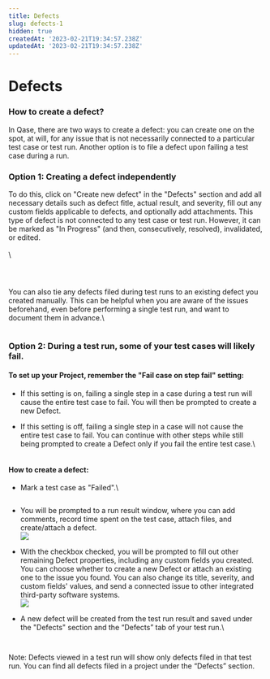 ```yaml
---
title: Defects
slug: defects-1
hidden: true
createdAt: '2023-02-21T19:34:57.238Z'
updatedAt: '2023-02-21T19:34:57.238Z'
---
```


# Defects

### How to create a defect?

In Qase, there are two ways to create a defect: you can create one on the spot, at will, for any issue that is not necessarily connected to a particular test case or test run. Another option is to file a defect upon failing a test case during a run.

### Option 1: Creating a defect independently

To do this, click on "Create new defect" in the "Defects" section and add all necessary details such as defect fitle, actual result, and severity, fill out any custom fields applicable to defects, and optionally add attachments. This type of defect is not connected to any test case or test run. However, it can be marked as "In Progress" (and then, consecutively, resolved), invalidated, or edited.\
\
\


<figure><img src="https://qase.intercom-attachments-7.com/i/o/597420842/51e6d155df025728e0739bbf/j0OQ93o8t8ywChQIhOQL5oobFkW1YkxfKvXwkESqF54miQJmQKl-lJr47C9zwjwJgo6_hC3OwDO6f9Nc7PzdilpKjyq-am0ABzkKTsdCfFQMj08vrHTP9dMQl0Rt4YgdAWM9LvHcN453QWFmW8fnio2gRdEiRx3tpS4UaVLRVCVwh_5lZ2uP3Qd2Sg" alt=""><figcaption></figcaption></figure>

<figure><img src="https://qase.intercom-attachments-7.com/i/o/597420846/428f8ce3e077a6b78a91095a/I3mJRpCQbAGOzzvVqEPlDnmD9CJNdFinjjNzvkkdlu9_z6Ckhj3jvXNx0hzLpe7rZ67o5xePn-GFXbuf8KjdgblIkUZdCxT9F2dIoV11Im9778LHKDv55KzjJf2pKUlFzCcl402C9ZfDS7oCucjc6Q5FDAt4es834AK3ZN7eqz9-Z7qzLgayPrR_DQ" alt=""><figcaption></figcaption></figure>

<figure><img src="https://qase.intercom-attachments-7.com/i/o/597420856/b68a2012d9bdeabed632b752/tV-yrtJrKQ3_Q2GXg463dTXZSGdrp7iAYKW4R6G9I9Y6XC4qkiVUTc2LnrrR7pL57teE2pbVH_vhEWgQsC6y-Jfr_ZlNcWmYYvT1qUVEqNTRR-j3__DR3jbciUXlitgN-5khRATDVw1gETJ8QL23KwGCkRpH6D1CG87Bl6GuoV0ZQ-9fP27n0tD4eA" alt=""><figcaption></figcaption></figure>

You can also tie any defects filed during test runs to an existing defect you created manually. This can be helpful when you are aware of the issues beforehand, even before performing a single test run, and want to document them in advance.\


<figure><img src="https://qase.intercom-attachments-7.com/i/o/597420865/a096576ff85f6238830819b3/NskCkBrRvwNSnpvHW-jl307UJy9zRkCMfZMoxoLidJv5rdeYDdqwS1u1Ycjn6BWJOYJdTTVJKklUjyQk5EqS6aaQqjM_qlUH7ewfi6A3oLy-iQ1jgy2F8adVpSFgeOhEPqAzEvcsJOmxJ7e0NELmYaOle3sdFUToiTR93tRYPBoUYCrn2qC7MRz1bw" alt=""><figcaption></figcaption></figure>

### Option 2: During a test run, some of your test cases will likely fail.

#### To set up your Project, remember the "Fail case on step fail" setting:

* If this setting is on, failing a single step in a case during a test run will cause the entire test case to fail. You will then be prompted to create a new Defect.
*   If this setting is off, failing a single step in a case will not cause the entire test case to fail. You can continue with other steps while still being prompted to create a Defect only if you fail the entire test case.\


    <figure><img src="https://downloads.intercomcdn.com/i/o/609555761/578cc9154f42e88a7c223387/image.png" alt=""><figcaption></figcaption></figure>

#### How to create a defect:

*   Mark a test case as "Failed".\


    <figure><img src="https://qase.intercom-attachments-7.com/i/o/597420875/0dd1646d1c45383e6eba470b/JEkoyalk8pw-kle4LjskYxzL091xtrNUYCawdKxmLid8M2HA6lSuFoDi4MKfRlIekppeZYF9l9exbqceKCBjM8VNJhAXGCX8edOf11KaUbqd2K5WypTpwfHmoFWKIhOxnp8F2AdefJCJxZOQLhAPiEAN_Kl5axgvAgb5WgzQjfkpWXieZEPVYTHfkg" alt=""><figcaption></figcaption></figure>
* You will be prompted to a run result window, where you can add comments, record time spent on the test case, attach files, and create/attach a defect.\
  [![](https://qase.intercom-attachments-7.com/i/o/597420881/24590ad923835a248ec634ec/-L34nNTbPPB\_GhnsoY\_Yech9BLW2Nw-cAcaIWHcPRFwOm1iYIesbyudACMpBvUSg7kDDKK\_rY1AktjPS2p2lIOlQ3NT7lJ7-HWWzjPwbps\_IklYMUni5Ozu223gI8Z5aGJUqroTGcysO3-H7kt6gm0Cfn9GF6GMmyEB2CAlDijqjwqT1yi1RxPvvTg)](https://qase.intercom-attachments-7.com/i/o/597420881/24590ad923835a248ec634ec/-L34nNTbPPB\_GhnsoY\_Yech9BLW2Nw-cAcaIWHcPRFwOm1iYIesbyudACMpBvUSg7kDDKK\_rY1AktjPS2p2lIOlQ3NT7lJ7-HWWzjPwbps\_IklYMUni5Ozu223gI8Z5aGJUqroTGcysO3-H7kt6gm0Cfn9GF6GMmyEB2CAlDijqjwqT1yi1RxPvvTg)
* With the checkbox checked, you will be prompted to fill out other remaining Defect properties, including any custom fields you created. You can choose whether to create a new Defect or attach an existing one to the issue you found. You can also change its title, severity, and custom fields' values, and send a connected issue to other integrated third-party software systems.\
  [![](https://qase.intercom-attachments-7.com/i/o/597420893/56c503761319fc5d37e9301d/ojLkJ7hOAal0ZnqOrdLPVChLHzcos\_KRvVmh16QPdRcx-dU-qQuci8trNmnetph1ikwhz6bOYZmg0PCPMxgwww\_oEmFU3uOLqv2RTnkdNku45FfnCnYEbiHHSIZWamM9HTHp\_ZFiTAN3yhk-Off7G9pfnkqkj2UA71GLhLzKDlglub8Zq-KVNCwfqw)](https://qase.intercom-attachments-7.com/i/o/597420893/56c503761319fc5d37e9301d/ojLkJ7hOAal0ZnqOrdLPVChLHzcos\_KRvVmh16QPdRcx-dU-qQuci8trNmnetph1ikwhz6bOYZmg0PCPMxgwww\_oEmFU3uOLqv2RTnkdNku45FfnCnYEbiHHSIZWamM9HTHp\_ZFiTAN3yhk-Off7G9pfnkqkj2UA71GLhLzKDlglub8Zq-KVNCwfqw)
*   A new defect will be created from the test run result and saved under the "Defects" section and the “Defects” tab of your test run.\


    <figure><img src="https://qase.intercom-attachments-7.com/i/o/597420896/271c8d40f061b50b48eb9645/5Kx-0Wlpefwhyk4TsTct6roTVVF6Xmi9EN6EFC2WTmT6xCDtCVjcVOZlecArLn79wdhcFrGqsYS-XG_jDSpORqOuo8gkVrn0SjIZAl3zNxIM3b4IA2w5BVao7asN-XdljR5Q2G1ID_bimuHvIe3xVCG4ATLqYgoiWhXvrzRpT1LmVLuuP7kKxsJxgA" alt=""><figcaption></figcaption></figure>

    <figure><img src="https://qase.intercom-attachments-7.com/i/o/597420902/312db97256556d89c94437f6/92mdKk7uFQRpjzGTnCetZhQf10CwTAyaMzNCjgqswabQC8sWIQHqgWbPYhIUhK89mQnDKebh9_HSPNZ0RHB0HLSdqamGpCrqCK2OiS4NvqcNoWxqRosef13OUITJ7L1TgdzHD3yzitI13cY67U6mvCj5ct9N8oeCOd2eQchqH5m4k1VcDvIeaFiDCA" alt=""><figcaption></figcaption></figure>

Note: Defects viewed in a test run will show only defects filed in that test run. You can find all defects filed in a project under the “Defects” section.
